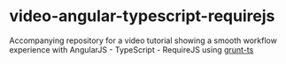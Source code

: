 video-angular-typescript-requirejs
========================

Accompanying repository for a video tutorial 
showing a smooth workflow experience with AngularJS - TypeScript - RequireJS using [grunt-ts](https://npmjs.org/package/grunt-ts)
